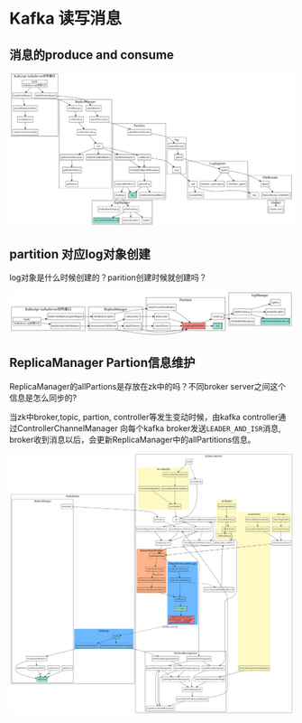 # Kafka 读写消息


## 消息的produce and consume

![kafka-produce-fetch](./kafkaServer.svg)


## partition 对应log对象创建

log对象是什么时候创建的？parition创建时候就创建吗？

![kafka-log-create](./partition-log-create.svg)


## ReplicaManager Partion信息维护

ReplicaManager的allPartions是存放在zk中的吗？不同broker server之间这个信息是怎么同步的?

当zk中broker,topic, partion, controller等发生变动时候，由kafka controller通过ControllerChannelManager
向每个kafka broker发送``LEADER_AND_ISR``消息, broker收到消息以后，会更新ReplicaManager中的allPartitions信息。

![getPartition](./getpartition.svg)
